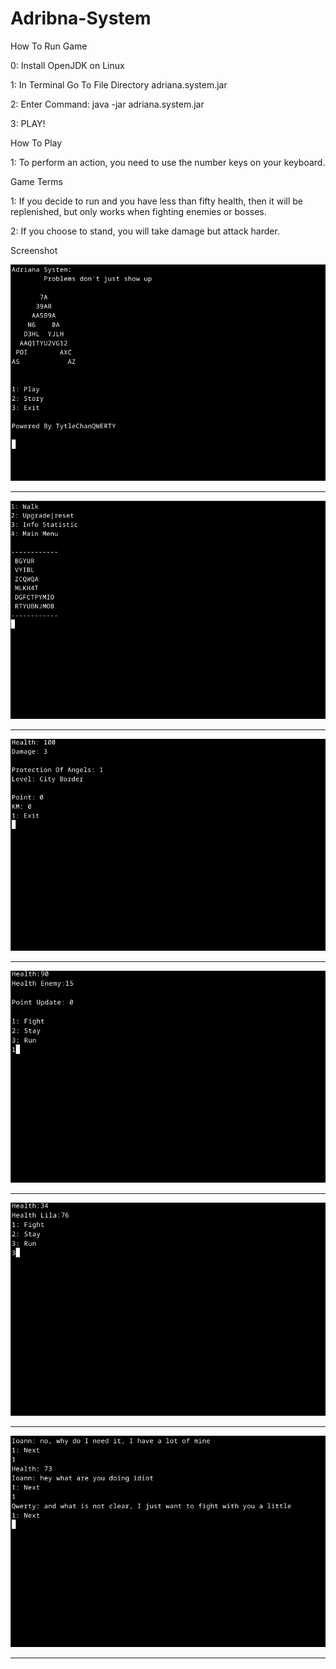 # Adribna-System
How To Run Game

0:
Install OpenJDK on Linux

1: 
In Terminal Go To File Directory adriana.system.jar

2:
Enter Command: java -jar adriana.system.jar

3:
PLAY!



How To Play

1: 
To perform an action, you need to use the number keys on your keyboard.




Game Terms

1:
If you decide to run and you have less than fifty health, then it will be replenished, but only works when fighting enemies or bosses.

2:
If you choose to stand, you will take damage but attack harder.

Screenshot

![Image alt](https://github.com/TitleChanQWERTY/Adriana-System/blob/main/screenshot/2.png)

------------------------------------------------------------------------

![Image alt](https://github.com/TitleChanQWERTY/Adriana-System/blob/main/screenshot/1.png)

------------------------------------------------------------------------

![Image alt](https://github.com/TitleChanQWERTY/Adriana-System/blob/main/screenshot/3.png)

------------------------------------------------------------------------

![Image alt](https://github.com/TitleChanQWERTY/Adriana-System/blob/main/screenshot/4.png)

------------------------------------------------------------------------

![Image alt](https://github.com/TitleChanQWERTY/Adriana-System/blob/main/screenshot/5.png)

------------------------------------------------------------------------

![Image alt](https://github.com/TitleChanQWERTY/Adriana-System/blob/main/screenshot/6.png)

------------------------------------------------------------------------
